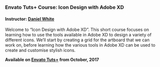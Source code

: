 ### Envato Tuts+ Course: Icon Design with Adobe XD
#### Instructor: [Daniel White](https://tutsplus.com/authors/daniel-white)

Welcome to “Icon Design with Adobe XD”. This short course focuses on learning how to use the tools available in Adobe XD to design a variety of different icons. We’ll start by creating a grid for the artboard that we can work on, before learning how the various tools in Adobe XD can be used to create and customise stylish icons.

**Available on [Envato Tuts+](https://tutsplus.com/courses) from October, 2017**
